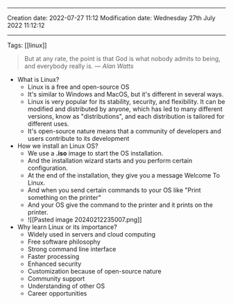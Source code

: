 
----
Creation date: 2022-07-27 11:12
Modification date: Wednesday 27th July 2022 11:12:12

----

 Tags: [[linux]]

> But at any rate, the point is that God is what nobody admits to being, and everybody really is.
> — <cite>Alan Watts</cite>

- What is Linux?
	- Linux is a free and open-source OS
	- It's similar to Windows and MacOS, but it's different in several ways.
	- Linux is very popular for its stability, security, and flexibility. It can be modified and distributed by anyone, which has led to many different versions, know as "distributions", and each distribution is tailored for different uses.
	- It's open-source nature means that a community of developers and users contribute to its development
- How we install an Linux OS?
	- We use a **.iso** image to start the OS installation.
	- And the installation wizard starts and you perform certain configuration.
	- At the end of the installation, they give you a message Welcome To Linux.
	- And when you send certain commands to your OS like "Print something on the printer"
	- And your OS give the command to the printer and it prints on the printer.
	- ![[Pasted image 20240212235007.png]]
- Why learn Linux or its importance?
	- Widely used in servers and cloud computing
	- Free software philosophy
	- Strong command line interface
	- Faster processing
	- Enhanced security
	- Customization because of open-source nature
	- Community support
	- Understanding of other OS
	- Career opportunities




